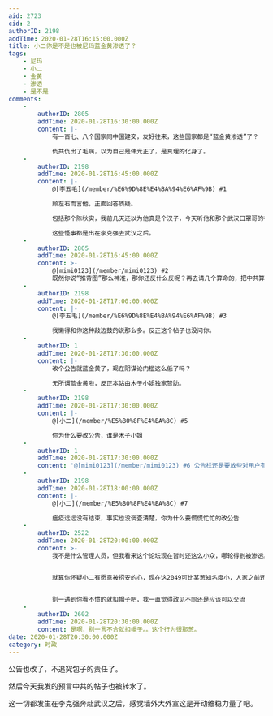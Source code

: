 ```yaml
---
aid: 2723
cid: 2
authorID: 2198
addTime: 2020-01-28T16:15:00.000Z
title: 小二你是不是也被尼玛蓝金黄渗透了？
tags:
    - 尼玛
    - 小二
    - 金黄
    - 渗透
    - 是不是
comments:
    -
        authorID: 2805
        addTime: 2020-01-28T16:30:00.000Z
        content: |-
            有一百七、八个国家同中国建交，友好往来，这些国家都是“蓝金黄渗透”了？

            仇共仇出了毛病，以为自己是伟光正了，是真理的化身了。
    -
        authorID: 2198
        addTime: 2020-01-28T16:45:00.000Z
        content: |-
            @[李五毛](/member/%E6%9D%8E%E4%BA%94%E6%AF%9B) #1

            顾左右而言他，正面回答质疑。

            包括那个陈秋实，我前几天还以为他真是个汉子，今天听他和那个武汉口罩哥的视频才算明白过来，大呼上当。全程都是维稳口吻，弱化矛盾。

            这些怪事都是出在李克强去武汉之后。
    -
        authorID: 2805
        addTime: 2020-01-28T16:45:00.000Z
        content: >-
            @[mimi0123](/member/mimi0123) #2
            既然你说“推背图”那么神准，那你还反什么反呢？再去请几个算命的，把中共算垮就行了啊。
    -
        authorID: 2198
        addTime: 2020-01-28T17:00:00.000Z
        content: |-
            @[李五毛](/member/%E6%9D%8E%E4%BA%94%E6%AF%9B) #3

            我懒得和你这种敲边鼓的说那么多。反正这个帖子也没问你。
    -
        authorID: 1
        addTime: 2020-01-28T17:30:00.000Z
        content: |-
            改个公告就蓝金黄了，现在阴谋论门槛这么低了吗？

            无所谓蓝金黄啦，反正本站由木子小姐独家赞助。
    -
        authorID: 2198
        addTime: 2020-01-28T17:30:00.000Z
        content: |-
            @[小二](/member/%E5%B0%8F%E4%BA%8C) #5

            你为什么要改公告，谁是木子小姐
    -
        authorID: 1
        addTime: 2020-01-28T17:30:00.000Z
        content: '@[mimi0123](/member/mimi0123) #6 公告栏还是要放些对用户有帮助的内容。'
    -
        authorID: 2198
        addTime: 2020-01-28T18:00:00.000Z
        content: |-
            @[小二](/member/%E5%B0%8F%E4%BA%8C) #7

            瘟疫远远没有结束，事实也没调查清楚，你为什么要慌慌忙忙的改公告
    -
        authorID: 2522
        addTime: 2020-01-28T20:00:00.000Z
        content: >-
            我不是什么管理人员，但我看来这个论坛现在暂时还这么小众，哪轮得到被渗透。


            就算你怀疑小二有愿意被招安的心，现在这2049可比某葱知名度小，人家之前还是某葱的管理层，想要被招安在那里留着岂不是加价码更高，何必来这。


            别一遇到你看不惯的就扣帽子吧，我一直觉得政见不同还是应该可以交流
    -
        authorID: 2602
        addTime: 2020-01-28T20:30:00.000Z
        content: 是啊，别一言不合就扣帽子。。这个行为很那葱。
date: 2020-01-28T20:30:00.000Z
category: 时政
---
```


公告也改了，不追究包子的责任了。

然后今天我发的预言中共的帖子也被转水了。

这一切都发生在李克强奔赴武汉之后，感觉墙外大外宣这是开动维稳力量了吧。
